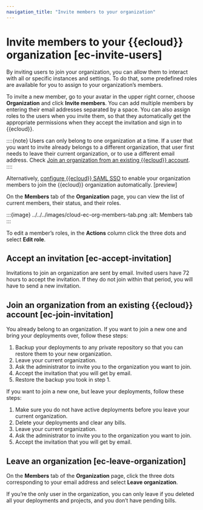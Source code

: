 ```yaml
---
navigation_title: "Invite members to your organization"
---
```


# Invite members to your {{ecloud}} organization [ec-invite-users]


By inviting users to join your organization, you can allow them to interact with all or specific instances and settings. To do that, some predefined roles are available for you to assign to your organization’s members.

To invite a new member, go to your avatar in the upper right corner, choose **Organization** and click **Invite members**. You can add multiple members by entering their email addresses separated by a space. You can also assign roles to the users when you invite them, so that they automatically get the appropriate permissions when they accept the invitation and sign in to {{ecloud}}.

::::{note}
Users can only belong to one organization at a time. If a user that you want to invite already belongs to a different organization, that user first needs to leave their current organization, or to use a different email address. Check [Join an organization from an existing {{ecloud}} account](../../../deploy-manage/users-roles/cloud-organization/manage-users.md#ec-join-invitation).
::::


Alternatively, [configure {{ecloud}} SAML SSO](../../../deploy-manage/users-roles/cloud-organization/configure-saml-authentication.md) to enable your organization members to join the {{ecloud}} organization automatically. [preview]

On the **Members** tab of the **Organization** page, you can view the list of current members, their status, and their roles.

:::{image} ../../../images/cloud-ec-org-members-tab.png
:alt: Members tab
:::

To edit a member’s roles, in the **Actions** column click the three dots and select **Edit role**.


## Accept an invitation [ec-accept-invitation]

Invitations to join an organization are sent by email. Invited users have 72 hours to accept the invitation. If they do not join within that period, you will have to send a new invitation.


## Join an organization from an existing {{ecloud}} account [ec-join-invitation]

You already belong to an organization. If you want to join a new one and bring your deployments over, follow these steps:

1. Backup your deployments to any private repository so that you can restore them to your new organization.
2. Leave your current organization.
3. Ask the administrator to invite you to the organization you want to join.
4. Accept the invitation that you will get by email.
5. Restore the backup you took in step 1.

If you want to join a new one, but leave your deployments, follow these steps:

1. Make sure you do not have active deployments before you leave your current organization.
2. Delete your deployments and clear any bills.
3. Leave your current organization.
4. Ask the administrator to invite you to the organization you want to join.
5. Accept the invitation that you will get by email.


## Leave an organization [ec-leave-organization]

On the **Members** tab of the **Organization** page, click the three dots corresponding to your email address and select **Leave organization**.

If you’re the only user in the organization, you can only leave if you deleted all your deployments and projects, and you don’t have pending bills.

